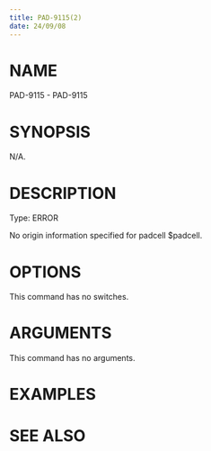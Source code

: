 ```yaml
---
title: PAD-9115(2)
date: 24/09/08
---
```


# NAME

PAD-9115 - PAD-9115

# SYNOPSIS

N/A.

# DESCRIPTION

Type: ERROR

No origin information specified for padcell $padcell.

# OPTIONS

This command has no switches.

# ARGUMENTS

This command has no arguments.

# EXAMPLES

# SEE ALSO
